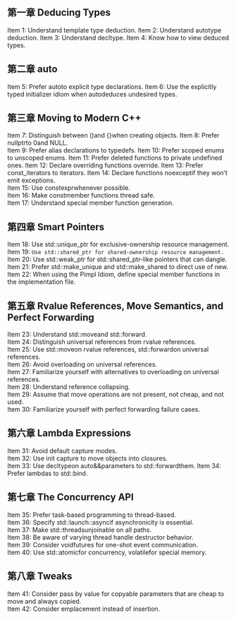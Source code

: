 ## 第一章 Deducing Types
Item 1:  Understand template type deduction. 
Item 2:  Understand autotype deduction.
Item 3:  Understand decltype. 
Item 4:  Know how to view deduced types. 


## 第二章 auto
Item 5:  Prefer autoto explicit type declarations. 
Item 6:  Use the explicitly typed initializer idiom when autodeduces undesired types. 


## 第三章 Moving to Modern C++
Item 7:  Distinguish between ()and {}when creating objects.
Item 8: Prefer nullptrto 0and NULL.  
Item 9:  Prefer alias declarations to typedefs. 
Item 10:  Prefer scoped enums to unscoped enums.
Item 11:  Prefer deleted functions to private undefined ones. 
Item 12:  Declare overriding functions override. 
Item 13:  Prefer const_iterators to iterators.
Item 14:  Declare functions noexceptif they won’t emit exceptions.   
Item 15:  Use constexprwhenever possible.  
Item 16:  Make constmember functions thread safe.   
Item 17:  Understand special member function generation. 


## 第四章 Smart Pointers
Item 18:  Use std::unique_ptr for exclusive-ownership resource management.  
Item 19:  `Use std::shared_ptr for shared-ownership resource management.`  
Item 20:  Use std::weak_ptr for std::shared_ptr-like pointers that can dangle.   
Item 21:  Prefer std::make_unique and std::make_shared to direct use of new.   
Item 22:  When using the Pimpl Idiom, define special member functions in the implementation file. 


## 第五章 Rvalue References, Move Semantics, and Perfect Forwarding
Item 23:  Understand std::moveand std::forward.   
Item 24:  Distinguish universal references from rvalue references.   
Item 25:  Use std::moveon rvalue references, std::forwardon universal references.   
Item 26:  Avoid overloading on universal references.   
Item 27:  Familiarize yourself with alternatives to overloading on universal references.   
Item 28:  Understand reference collapsing.   
Item 29:  Assume that move operations are not present, not cheap, and not used.    
Item 30:  Familiarize yourself with perfect forwarding failure cases.    


## 第六章 Lambda Expressions  
Item 31:  Avoid default capture modes.  
Item 32:  Use init capture to move objects into closures.  
Item 33:  Use decltypeon auto&&parameters to std::forwardthem. 
Item 34:  Prefer lambdas to std::bind. 


## 第七章 The Concurrency API
Item 35:  Prefer task-based programming to thread-based.   
Item 36:  Specify std::launch::asyncif asynchronicity is essential.    
Item 37:  Make std::threadsunjoinable on all paths.   
Item 38:  Be aware of varying thread handle destructor behavior.   
Item 39:  Consider voidfutures for one-shot event communication.    
Item 40:  Use std::atomicfor concurrency, volatilefor special memory.    


## 第八章 Tweaks
Item 41:  Consider pass by value for copyable parameters that are cheap to move and always copied.   
Item 42:  Consider emplacement instead of insertion.   
